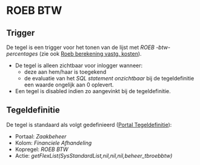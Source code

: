 # ROEB BTW

## Trigger

De tegel is een trigger voor het tonen van de lijst met *ROEB -btw-percentages* (zie ook [Roeb berekening vastg. kosten](/docs/instellen_inrichten/roeb_berekening_vastg._kosten.md)).

- De tegel is alleen zichtbaar voor inlogger wanneer:
  - deze aan hem/haar is toegekend
  - de evaluatie van het *SQL statement onzichtbaar* bij de tegeldefinitie een waarde ongelijk aan 0 oplevert.
- Een tegel is disabled indien zo aangevinkt bij de tegeldefinitie.

## Tegeldefinitie

De tegel is standaard als volgt gedefinieerd ([Portal Tegeldefinitie](/docs/instellen_inrichten/portaldefinitie/portal_tegel.md)):

- Portaal: *Zaakbeheer*
- Kolom: *Financiele Afhandeling*
- Kopregel: *ROEB BTW*
- Actie: *getFlexList(SysStandardList,nil,nil,nil,beheer_tbroebbtw)*
